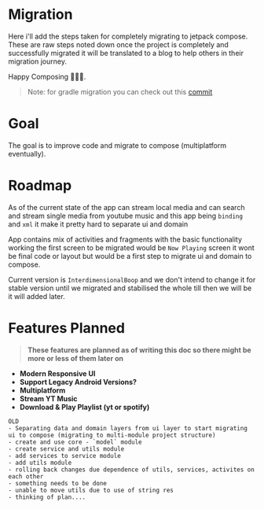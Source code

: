 # Migration
Here i'll add the steps taken for completely migrating to jetpack compose. These are raw steps noted
down once the project is completely and successfully migrated it will be translated to a blog to help
others in their migration journey.

Happy Composing 💚💚💚.
> Note: for gradle migration you can check out this [commit](https://github.com/uditkarode/AbleMusicPlayer/commit/d38d88479fc15092afd5c05ad6cd0034b5b12598)

# Goal
The goal is to improve code and migrate to compose (multiplatform eventually).

# Roadmap
As of the current state of the app can stream local media and can search and stream single media from 
youtube music and this app being `binding` and `xml` it make it pretty hard to separate ui and domain

App contains mix of activities and fragments with the basic functionality working the first screen to 
be migrated would be `Now Playing` screen it wont be final code or layout but would be a first step 
to migrate ui and domain to compose.

Current version is `InterdimensionalBoop` and we don't intend to change it for stable version until
we migrated and stabilised the whole till then we will be it will added later.

# Features Planned 
> **These features are planned as of writing this doc so there might be more or less of them later on**
- **Modern Responsive UI**
- **Support Legacy Android Versions?**
- **Multiplatform**
- **Stream YT Music**
- **Download & Play Playlist (yt or spotify)**

```
OLD
- Separating data and domain layers from ui layer to start migrating ui to compose (migrating to multi-module project structure)
- create and use core - `model` module
- create service and utils module
- add services to service module
- add utils module
- rolling back changes due dependence of utils, services, activites on each other
- something needs to be done
- unable to move utils due to use of string res
- thinking of plan....
```